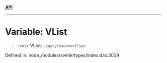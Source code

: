 [**API**](../../API.md)

***

# Variable: VList

> `const` **VList**: `LegacyComponentType`

Defined in: node\_modules/svelte/types/index.d.ts:3009
